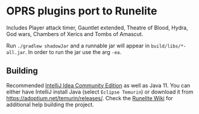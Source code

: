 # OPRS plugins port to Runelite
Includes Player attack timer, Gauntlet extended, Theatre of Blood, Hydra, God wars, Chambers of Xerics and Tombs of Amascut.

Run `./gradlew shadowJar` and a runnable jar will appear in `build/libs/*-all.jar`. In order to run the jar use the arg `-ea`.

## Building 

Recommended [IntelliJ Idea Community Edition](https://www.jetbrains.com/idea/download/) as well as Java 11. You can either have
IntelliJ install Java (select `Eclipse Temurin`) or download it from https://adoptium.net/temurin/releases/. Check the [Runelite Wiki](https://github.com/runelite/runelite/wiki/Building-with-IntelliJ-IDEA) for additional help building the project.

